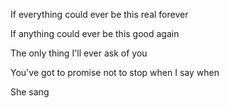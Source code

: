 If everything could ever be this real forever

If anything could ever be this good again

The only thing I'll ever ask of you

You've got to promise not to stop when I say when

She sang